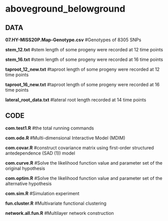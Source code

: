 # aboveground_belowground
## DATA ##
**07.HY-MISS20P.Map-Genotype.csv**   #Genotypes of 8305 SNPs

**stem_12.txt**       #stem length of some progeny were recorded at 12 time points

**stem_16.txt**       #stem length of some progeny were recorded at 16 time points

**taproot_12_new.txt**      #taproot length of some progeny were recorded at 12 time points 

**taproot_16_new.txt**      #taproot length of some progeny were recorded at 16 time points

**lateral_root_data.txt**   #lateral root length recorded at 14 time points


 
## CODE ##
**com.test1.R**       #the total running commands

**com.ode.R**         #Multi-dimensional Interactive Model (MDIM)

**com.covar.R**       #construct covariance matrix using first-order structured antedependence (SAD (1)) model

**com.curve.R**       #Solve the likelihood function value and parameter set of the original hypothesis

**com.optim.R**       #Solve the likelihood function value and parameter set of the alternative hypothesis

**com.sim.R**         #Simulation experiment

**fun.cluster.R**     #Multivariate functional clustering

**network.all.fun.R** #Multilayer network construction
